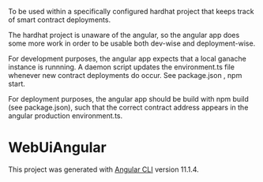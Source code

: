 To be used within a specifically configured hardhat project that keeps track of smart contract deployments.

The hardhat project is unaware of the angular, so the angular app does some more work in order to be usable both dev-wise and deployment-wise.

For development purposes, the angular app expects that a local ganache instance is runnning. A daemon script updates the environment.ts file whenever new contract deployments do occur. See package.json , npm start.

For deployment purposes, the angular app should be build with npm build (see package.json), such that the correct contract address appears in the angular production environment.ts.


# WebUiAngular

This project was generated with [Angular CLI](https://github.com/angular/angular-cli) version 11.1.4.
